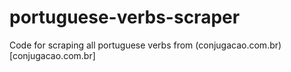 # portuguese-verbs-scraper

Code for scraping all portuguese verbs from (conjugacao.com.br)[conjugacao.com.br]
